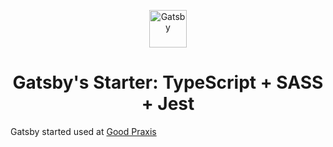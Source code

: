 <p align="center">
  <a href="https://www.gatsbyjs.org">
    <img alt="Gatsby" src="https://www.gatsbyjs.org/monogram.svg" width="60" />
  </a>
</p>
<h1 align="center">
  Gatsby's Starter: TypeScript + SASS + Jest
</h1>

Gatsby started used at [Good Praxis](https://goodpraxis.coop)
